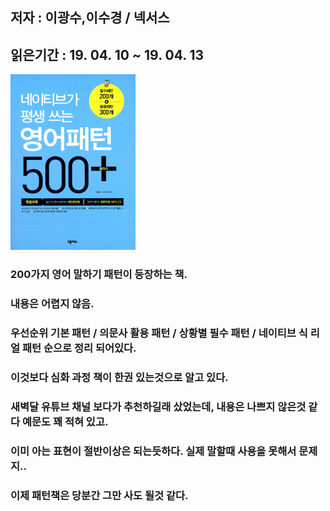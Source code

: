 ## 저자 : 이광수,이수경 / 넥서스

## 읽은기간 : 19. 04. 10 ~ 19. 04. 13

![Smithsonian Image](../../public/images/books-images/pattern500.jpg)

### 200가지 영어 말하기 패턴이 등장하는 책.

### 내용은 어렵지 않음.

### 우선순위 기본 패턴 / 의문사 활용 패턴 / 상황별 필수 패턴 / 네이티브 식 리얼 패턴 순으로 정리 되어있다.

### 이것보다 심화 과정 책이 한권 있는것으로 알고 있다.

### 새벽달 유튜브 채널 보다가 추천하길래 샀었는데, 내용은 나쁘지 않은것 같다 예문도 꽤 적혀 있고.

### 이미 아는 표현이 절반이상은 되는듯하다. 실제 말할때 사용을 못해서 문제지..

### 이제 패턴책은 당분간 그만 사도 될것 같다.



